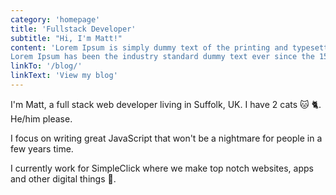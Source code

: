 ```yaml
---
category: 'homepage'
title: 'Fullstack Developer'
subtitle: "Hi, I'm Matt!"
content: 'Lorem Ipsum is simply dummy text of the printing and typesetting industry. 
Lorem Ipsum has been the industry standard dummy text ever since the 1500s, when an unknown printer took a galley of type and scrambled it to make a type specimen book.'
linkTo: '/blog/'
linkText: 'View my blog'
---
```


I'm Matt, a full stack web developer living in Suffolk, UK. I have 2 cats 🐱 🐈. He/him please.

I focus on writing great JavaScript that won't be a nightmare for people in a few years time.

I currently work for SimpleClick where we make top notch websites, apps and other digital things 🤘.
